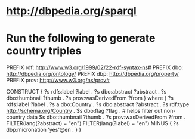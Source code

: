 # http://dbpedia.org/sparql
# Run the following to generate country triples

PREFIX rdf: <http://www.w3.org/1999/02/22-rdf-syntax-ns#>
PREFIX dbo: <http://dbpedia.org/ontology/>
PREFIX dbp: <http://dbpedia.org/property/>
PREFIX prov: <http://www.w3.org/ns/prov#>

CONSTRUCT {
  ?s rdfs:label ?label .
  ?s dbo:abstract ?abstract .
  ?s dbo:thumbnail ?thumb .
  ?s prov:wasDerivedFrom ?from
}
where {
?s rdfs:label ?label .
?s a dbo:Country .
?s dbo:abstract ?abstract .
?s rdf:type <http://schema.org/Country> .
$s dbo:flag ?flag . # helps filter out non-country data
$s dbo:thumbnail ?thumb .
?s prov:wasDerivedFrom ?from .
FILTER(lang(?abstract) = "en")
FILTER(lang(?label) = "en")
MINUS { ?s dbp:micronation 'yes'@en . }
}
